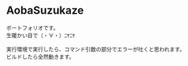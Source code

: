 # AobaSuzukaze

ポートフォリオです。<br>
生暖かい目で（・∀・）ﾆﾔﾆﾔ<br>
<br>
実行環境で実行したら、コマンド引数の部分でエラーが吐くと思われます。<br>
ビルドしたら全然動きます。<br>
